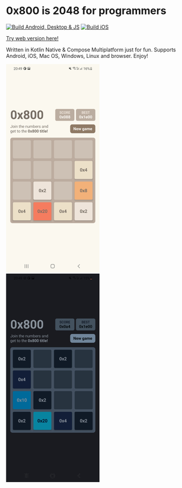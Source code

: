 # 0x800 is 2048 for programmers

[![Build Android, Desktop & JS](https://github.com/bitlinker/0x800/actions/workflows/build_linux.yml/badge.svg)](https://github.com/bitlinker/0x800/actions/workflows/build_linux.yml)
[![Build iOS](https://github.com/bitlinker/0x800/actions/workflows/build_ios.yml/badge.svg)](https://github.com/bitlinker/0x800/actions/workflows/build_ios.yml)

[Try web version here!](bitlinker.github.io/0x800/)

Written in Kotlin Native & Compose Multiplatform just for fun. Supports Android, iOS, Mac OS, Windows, Linux and browser. Enjoy!

<img src="!github/images/screenshot-day.jpg?raw=true" width="256"> <img src="!github/images/screenshot-night.jpg?raw=true" width="256">
